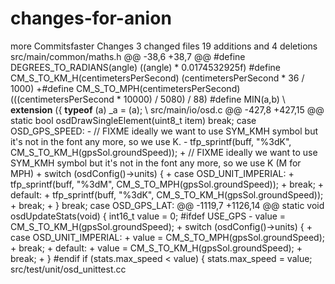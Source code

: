 # changes-for-anion
more  Commitsfaster Changes 3 changed files 19 additions and 4 deletions src/main/common/maths.h @@ -38,6 +38,7 @@  #define DEGREES_TO_RADIANS(angle) ((angle) * 0.0174532925f)    #define CM_S_TO_KM_H(centimetersPerSecond) (centimetersPerSecond * 36 / 1000) +#define CM_S_TO_MPH(centimetersPerSecond) (((centimetersPerSecond * 10000) / 5080) / 88)    #define MIN(a,b) \    __extension__ ({ __typeof__ (a) _a = (a); \ src/main/io/osd.c @@ -427,8 +427,15 @@ static bool osdDrawSingleElement(uint8_t item)          break;        case OSD_GPS_SPEED: -        // FIXME ideally we want to use SYM_KMH symbol but it's not in the font any more, so we use K. -        tfp_sprintf(buff, "%3dK", CM_S_TO_KM_H(gpsSol.groundSpeed)); +        // FIXME ideally we want to use SYM_KMH symbol but it's not in the font any more, so we use K (M for MPH) +        switch (osdConfig()->units) { +        case OSD_UNIT_IMPERIAL: +            tfp_sprintf(buff, "%3dM", CM_S_TO_MPH(gpsSol.groundSpeed)); +            break; +        default: +            tfp_sprintf(buff, "%3dK", CM_S_TO_KM_H(gpsSol.groundSpeed)); +            break; +        }          break;        case OSD_GPS_LAT: @@ -1119,7 +1126,14 @@ static void osdUpdateStats(void)  {      int16_t value = 0;  #ifdef USE_GPS -    value = CM_S_TO_KM_H(gpsSol.groundSpeed); +    switch (osdConfig()->units) { +    case OSD_UNIT_IMPERIAL: +        value = CM_S_TO_MPH(gpsSol.groundSpeed); +        break; +    default: +        value = CM_S_TO_KM_H(gpsSol.groundSpeed); +        break; +    }  #endif      if (stats.max_speed &lt; value) {          stats.max_speed = value; src/test/unit/osd_unittest.cc
